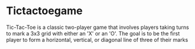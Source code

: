 # Tictactoegame
Tic-Tac-Toe is a classic two-player game that involves players taking turns to mark a 3x3 grid with either an 'X' or an 'O'. The goal is to be the first player to form a horizontal, vertical, or diagonal line of three of their marks
